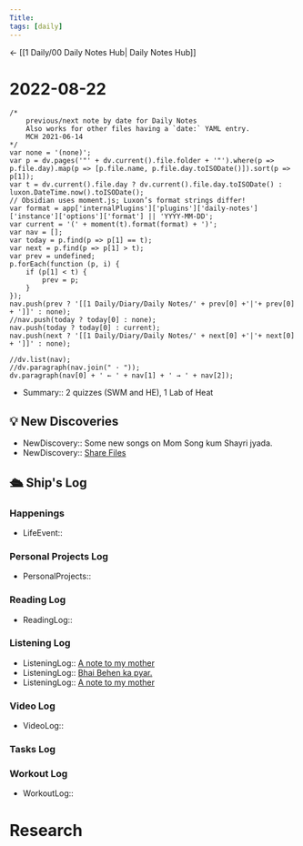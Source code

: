 ```yaml
---
Title:
tags: [daily]
---
```


<- [[1 Daily/00 Daily Notes Hub| Daily Notes Hub]]

# 2022-08-22
```dataviewjs
/*
    previous/next note by date for Daily Notes
    Also works for other files having a `date:` YAML entry.
    MCH 2021-06-14
*/
var none = '(none)';
var p = dv.pages('"' + dv.current().file.folder + '"').where(p => p.file.day).map(p => [p.file.name, p.file.day.toISODate()]).sort(p => p[1]);
var t = dv.current().file.day ? dv.current().file.day.toISODate() : luxon.DateTime.now().toISODate();
// Obsidian uses moment.js; Luxon’s format strings differ!
var format = app['internalPlugins']['plugins']['daily-notes']['instance']['options']['format'] || 'YYYY-MM-DD';
var current = '(' + moment(t).format(format) + ')';
var nav = [];
var today = p.find(p => p[1] == t);
var next = p.find(p => p[1] > t);
var prev = undefined;
p.forEach(function (p, i) {
    if (p[1] < t) {
        prev = p;
    }
});
nav.push(prev ? '[[1 Daily/Diary/Daily Notes/' + prev[0] +'|'+ prev[0] + ']]' : none);
//nav.push(today ? today[0] : none);
nav.push(today ? today[0] : current);
nav.push(next ? '[[1 Daily/Diary/Daily Notes/' + next[0] +'|'+ next[0] + ']]' : none);

//dv.list(nav);
//dv.paragraph(nav.join(" · "));
dv.paragraph(nav[0] + ' ← ' + nav[1] + ' → ' + nav[2]);
```
- Summary::  2 quizzes (SWM and HE), 1 Lab of Heat

## 💡 New Discoveries
- NewDiscovery:: Some new songs on Mom Song kum Shayri jyada.
- NewDiscovery:: [Share Files](https://toffeeshare.com/)

## 🛳️ Ship's Log


### Happenings
- LifeEvent:: 

### Personal Projects Log
- PersonalProjects::

### Reading Log
- ReadingLog:: 

### Listening Log
- ListeningLog:: [A note to my mother](https://m.resso.com/ZSRStjwvj/)
- ListeningLog:: [Bhai Behen ka pyar.](https://m.resso.com/ZSRStM4aQ/)
- ListeningLog:: [A note to my mother](https://m.resso.com/ZSRStjwvj/)

### Video Log
- VideoLog::

### Tasks Log


### Workout Log
- WorkoutLog::

# Research
